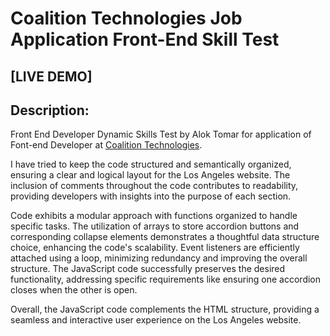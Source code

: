 # Coalition Technologies Job Application Front-End Skill Test

## [LIVE DEMO]

## Description: 

Front End Developer Dynamic Skills Test by Alok Tomar for application of Font-end Developer at [Coalition Technologies](https://coalitiontechnologies.com/). 

I have tried to keep the code structured and semantically organized, ensuring a clear and logical layout for the Los Angeles website. The inclusion of comments throughout the code contributes to readability, providing developers with insights into the purpose of each section. 

Code exhibits a modular approach with functions organized to handle specific tasks. The utilization of arrays to store accordion buttons and corresponding collapse elements demonstrates a thoughtful data structure choice, enhancing the code's scalability. Event listeners are efficiently attached using a loop, minimizing redundancy and improving the overall structure. The JavaScript code successfully preserves the desired functionality, addressing specific requirements like ensuring one accordion closes when the other is open. 

Overall, the JavaScript code complements the HTML structure, providing a seamless and interactive user experience on the Los Angeles website.

